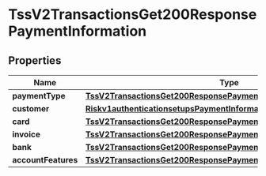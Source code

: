 
# TssV2TransactionsGet200ResponsePaymentInformation

## Properties
Name | Type | Description | Notes
------------ | ------------- | ------------- | -------------
**paymentType** | [**TssV2TransactionsGet200ResponsePaymentInformationPaymentType**](TssV2TransactionsGet200ResponsePaymentInformationPaymentType.md) |  |  [optional]
**customer** | [**Riskv1authenticationsetupsPaymentInformationCustomer**](Riskv1authenticationsetupsPaymentInformationCustomer.md) |  |  [optional]
**card** | [**TssV2TransactionsGet200ResponsePaymentInformationCard**](TssV2TransactionsGet200ResponsePaymentInformationCard.md) |  |  [optional]
**invoice** | [**TssV2TransactionsGet200ResponsePaymentInformationInvoice**](TssV2TransactionsGet200ResponsePaymentInformationInvoice.md) |  |  [optional]
**bank** | [**TssV2TransactionsGet200ResponsePaymentInformationBank**](TssV2TransactionsGet200ResponsePaymentInformationBank.md) |  |  [optional]
**accountFeatures** | [**TssV2TransactionsGet200ResponsePaymentInformationAccountFeatures**](TssV2TransactionsGet200ResponsePaymentInformationAccountFeatures.md) |  |  [optional]



